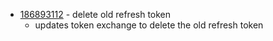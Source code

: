 - [186893112](https://www.pivotaltracker.com/story/show/186893112) - delete old refresh token
    - updates token exchange to delete the old refresh token

